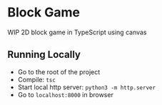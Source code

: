 # Block Game

WIP 2D block game in TypeScript using canvas

## Running Locally

* Go to the root of the project
* Compile: `tsc`
* Start local http server: `python3 -m http.server`
* Go to `localhost:8000` in browser
